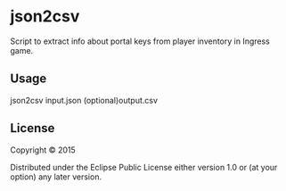 # json2csv
Script to extract info about portal keys from player inventory in Ingress game.
## Usage
json2csv input.json (optional)output.csv
## License

Copyright © 2015

Distributed under the Eclipse Public License either version 1.0 or (at
your option) any later version.
